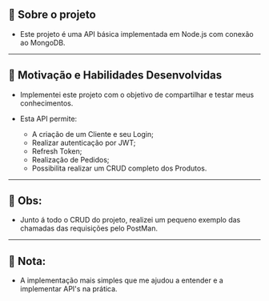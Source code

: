 ## **📝 Sobre o projeto**
- Este projeto é uma API básica implementada em Node.js com conexão ao MongoDB.
---
## **🚀 Motivação e Habilidades Desenvolvidas**

- Implementei este projeto com o objetivo de compartilhar e testar meus conhecimentos.

- Esta API permite:
  - A criação de um Cliente e seu Login;
  - Realizar autenticação por JWT;
  - Refresh Token; 
  - Realização de Pedidos;
  - Possibilita realizar um CRUD completo dos Produtos.
---
## **🧐 Obs:**
- Junto á todo o CRUD do projeto, realizei um pequeno exemplo das chamadas das requisições pelo PostMan.
---
## **📝 Nota:**
- A implementação mais simples que me ajudou a entender e a implementar API's na prática.
